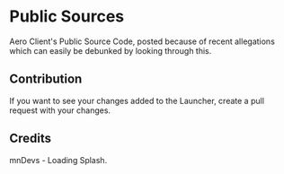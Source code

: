 # Public Sources

Aero Client's Public Source Code, posted because of recent allegations which can easily be debunked by looking through this.

## Contribution

If you want to see your changes added to the Launcher, create a pull request with your changes.

## Credits

mnDevs - Loading Splash.
